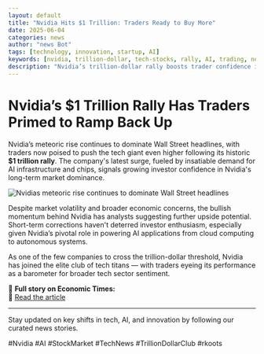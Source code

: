 ```yaml
---
layout: default
title: "Nvidia Hits $1 Trillion: Traders Ready to Buy More"
date: 2025-06-04
categories: news
author: "news Bot"
tags: [technology, innovation, startup, AI]
keywords: [nvidia, trillion-dollar, tech-stocks, rally, AI, trading, news]
description: "Nvidia’s trillion-dollar rally boosts trader confidence in AI stocks. Analysts see further gains ahead amid strong market demand."
---
```


# Nvidia’s $1 Trillion Rally Has Traders Primed to Ramp Back Up

Nvidia’s meteoric rise continues to dominate Wall Street headlines, with traders now poised to push the tech giant even higher following its historic **$1 trillion rally**. The company's latest surge, fueled by insatiable demand for AI infrastructure and chips, signals growing investor confidence in Nvidia's long-term market dominance.

![Nvidias meteoric rise continues to dominate Wall Street headlines](https://img.etimg.com/thumb/msid-121610520,width-650,height-488,imgsize-49284,resizemode-75/.jpg)


Despite market volatility and broader economic concerns, the bullish momentum behind Nvidia has analysts suggesting further upside potential. Short-term corrections haven't deterred investor enthusiasm, especially given Nvidia’s pivotal role in powering AI applications from cloud computing to autonomous systems.

As one of the few companies to cross the trillion-dollar threshold, Nvidia has joined the elite club of tech titans — with traders eyeing its performance as a barometer for broader tech sector sentiment.

📰 **Full story on Economic Times:**  
🔗 [Read the article](https://economictimes.indiatimes.com/tech/technology/nvidias-1-trillion-rally-has-traders-primed-to-ramp-back-up/articleshow/121610520.cms?from=mdr)

---

Stay updated on key shifts in tech, AI, and innovation by following our curated news stories.

#Nvidia #AI #StockMarket #TechNews #TrillionDollarClub #rkoots
